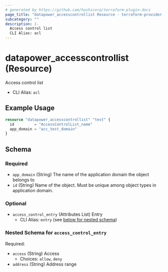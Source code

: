 ```yaml
---
# generated by https://github.com/hashicorp/terraform-plugin-docs
page_title: "datapower_accesscontrollist Resource - terraform-provider-datapower"
subcategory: ""
description: |-
  Access control list
  CLI Alias: acl
---
```


# datapower_accesscontrollist (Resource)

Access control list
  - CLI Alias: `acl`

## Example Usage

```terraform
resource "datapower_accesscontrollist" "test" {
  id         = "AccessControlList_name"
  app_domain = "acc_test_domain"
}
```

<!-- schema generated by tfplugindocs -->
## Schema

### Required

- `app_domain` (String) The name of the application domain the object belongs to
- `id` (String) Name of the object. Must be unique among object types in application domain.

### Optional

- `access_control_entry` (Attributes List) Entry
  - CLI Alias: `entry` (see [below for nested schema](#nestedatt--access_control_entry))

<a id="nestedatt--access_control_entry"></a>
### Nested Schema for `access_control_entry`

Required:

- `access` (String) Access
  - Choices: `allow`, `deny`
- `address` (String) Address range
